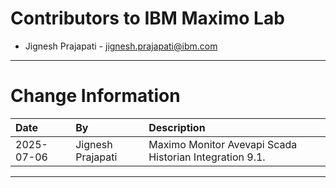 
# Contributors to IBM Maximo Lab

- Jignesh Prajapati - <jignesh.prajapati@ibm.com>

---

# Change Information

|Date     |By             | Description                                            |
|:--------|:--------------|:-------------------------------------------------------|
|2025-07-06|Jignesh Prajapati   |Maximo Monitor Avevapi Scada Historian Integration 9.1.                 |


---